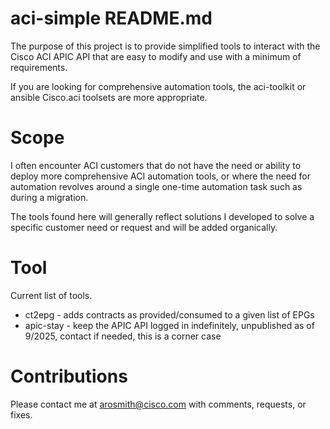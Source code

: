 # aci-simple README.md
The purpose of this project is to provide simplified tools to interact with the Cisco ACI APIC API that are easy to modify and use with a minimum of requirements.

If you are looking for comprehensive automation tools, the aci-toolkit or ansible Cisco.aci toolsets are more appropriate.

# Scope
I often encounter ACI customers that do not have the need or ability to deploy more comprehensive ACI automation tools, or where the need for automation revolves around a single one-time automation task such as during a migration.

The tools found here will generally reflect solutions I developed to solve a specific customer need or request and will be added organically.

# Tool
Current list of tools.

- ct2epg - adds contracts as provided/consumed to a given list of EPGs
- apic-stay - keep the APIC API logged in indefinitely, unpublished as of 9/2025, contact if needed, this is a corner case

# Contributions
Please contact me at arosmith@cisco.com with comments, requests, or fixes.

